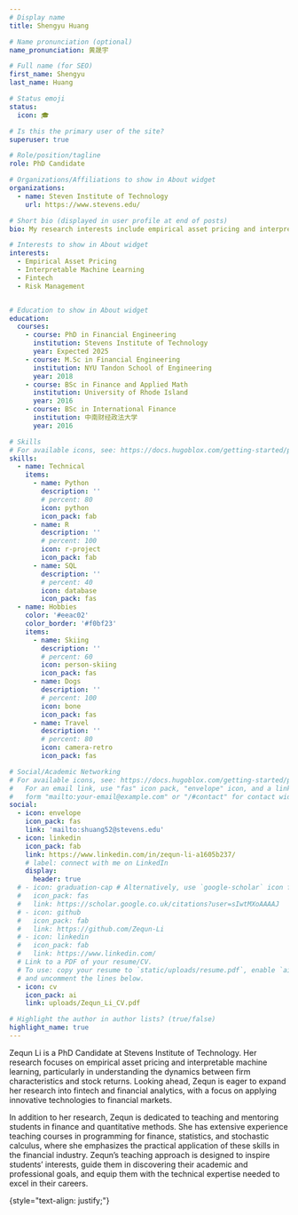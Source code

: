 ```yaml
---
# Display name
title: Shengyu Huang

# Name pronunciation (optional)
name_pronunciation: 黄晟宇

# Full name (for SEO)
first_name: Shengyu
last_name: Huang

# Status emoji
status:
  icon: 🎓

# Is this the primary user of the site?
superuser: true

# Role/position/tagline
role: PhD Candidate

# Organizations/Affiliations to show in About widget
organizations:
  - name: Steven Institute of Technology
    url: https://www.stevens.edu/

# Short bio (displayed in user profile at end of posts)
bio: My research interests include empirical asset pricing and interpretable machine learning. 

# Interests to show in About widget
interests:
  - Empirical Asset Pricing
  - Interpretable Machine Learning
  - Fintech
  - Risk Management


# Education to show in About widget
education:
  courses:
    - course: PhD in Financial Engineering
      institution: Stevens Institute of Technology
      year: Expected 2025
    - course: M.Sc in Financial Engineering
      institution: NYU Tandon School of Engineering
      year: 2018
    - course: BSc in Finance and Applied Math
      institution: University of Rhode Island
      year: 2016
    - course: BSc in International Finance
      institution: 中南财经政法大学
      year: 2016

# Skills
# For available icons, see: https://docs.hugoblox.com/getting-started/page-builder/#icons
skills:
  - name: Technical
    items:
      - name: Python
        description: ''
        # percent: 80
        icon: python
        icon_pack: fab
      - name: R
        description: ''
        # percent: 100
        icon: r-project
        icon_pack: fab
      - name: SQL
        description: ''
        # percent: 40
        icon: database
        icon_pack: fas
  - name: Hobbies
    color: '#eeac02'
    color_border: '#f0bf23'
    items:
      - name: Skiing
        description: ''
        # percent: 60
        icon: person-skiing
        icon_pack: fas
      - name: Dogs
        description: ''
        # percent: 100
        icon: bone
        icon_pack: fas
      - name: Travel
        description: ''
        # percent: 80
        icon: camera-retro
        icon_pack: fas

# Social/Academic Networking
# For available icons, see: https://docs.hugoblox.com/getting-started/page-builder/#icons
#   For an email link, use "fas" icon pack, "envelope" icon, and a link in the
#   form "mailto:your-email@example.com" or "/#contact" for contact widget.
social:
  - icon: envelope
    icon_pack: fas
    link: 'mailto:shuang52@stevens.edu'
  - icon: linkedin
    icon_pack: fab
    link: https://www.linkedin.com/in/zequn-li-a1605b237/
    # label: connect with me on LinkedIn
    display:
      header: true
  # - icon: graduation-cap # Alternatively, use `google-scholar` icon from `ai` icon pack
  #   icon_pack: fas
  #   link: https://scholar.google.co.uk/citations?user=sIwtMXoAAAAJ
  # - icon: github
  #   icon_pack: fab
  #   link: https://github.com/Zequn-Li
  # - icon: linkedin
  #   icon_pack: fab
  #   link: https://www.linkedin.com/
  # Link to a PDF of your resume/CV.
  # To use: copy your resume to `static/uploads/resume.pdf`, enable `ai` icons in `params.yaml`,
  # and uncomment the lines below.
  - icon: cv
    icon_pack: ai
    link: uploads/Zequn_Li_CV.pdf

# Highlight the author in author lists? (true/false)
highlight_name: true
---
```


Zequn Li is a PhD Candidate at Stevens Institute of Technology. Her research focuses on empirical asset pricing and interpretable machine learning, particularly in understanding the dynamics between firm characteristics and stock returns. Looking ahead, Zequn is eager to expand her research into fintech and financial analytics, with a focus on applying innovative technologies to financial markets.

In addition to her research, Zequn is dedicated to teaching and mentoring students in finance and quantitative methods. She has extensive experience teaching courses in programming for finance, statistics, and stochastic calculus, where she emphasizes the practical application of these skills in the financial industry. Zequn’s teaching approach is designed to inspire students’ interests, guide them in discovering their academic and professional goals, and equip them with the technical expertise needed to excel in their careers.

{style="text-align: justify;"}
